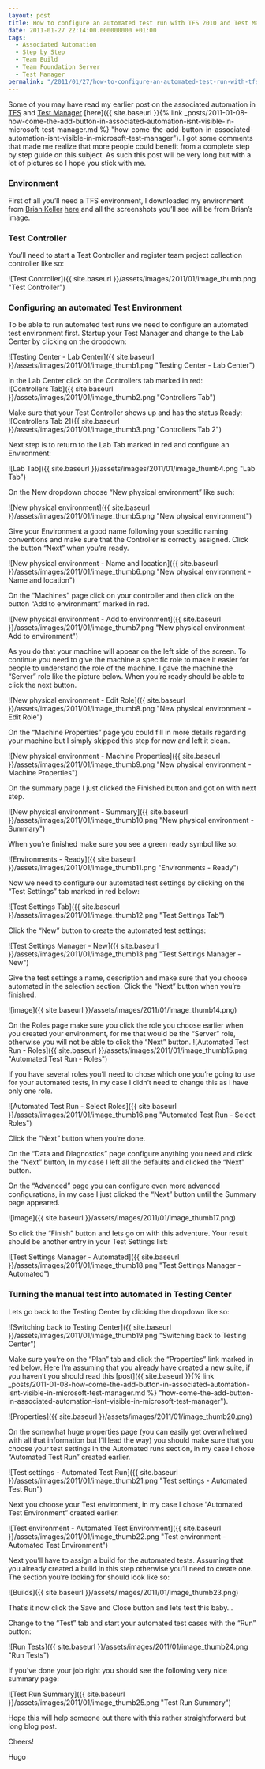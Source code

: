 ```yaml
---
layout: post
title: How to configure an automated test run with TFS 2010 and Test Manager
date: 2011-01-27 22:14:00.000000000 +01:00
tags:
  - Associated Automation
  - Step by Step
  - Team Build
  - Team Foundation Server
  - Test Manager
permalink: "/2011/01/27/how-to-configure-an-automated-test-run-with-tfs-2010-and-test-manager/"
---
```


Some of you may have read my earlier post on the associated automation in [TFS](http://msdn.microsoft.com/en-us/vstudio/ff637362) and [Test Manager](http://msdn.microsoft.com/en-us/library/ms182409.aspx "Test Manager") [here]({{ site.baseurl }}{% link _posts/2011-01-08-how-come-the-add-button-in-associated-automation-isnt-visible-in-microsoft-test-manager.md %} "how-come-the-add-button-in-associated-automation-isnt-visible-in-microsoft-test-manager"). I got some comments that made me realize that more people could benefit from a complete step by step guide on this subject. As such this post will be very long but with a lot of pictures so I hope you stick with me.

### Environment

First of all you’ll need a TFS environment, I downloaded my environment from [Brian Keller](http://blogs.msdn.com/b/briankel/ "Brian Keller") [here](http://blogs.msdn.com/b/briankel/archive/2010/06/25/now-available-visual-studio-2010-rtm-virtual-machine-with-sample-data-and-hands-on-labs.aspx "now-available-visual-studio-2010-rtm-virtual-machine-with-sample-data-and-hands-on-labs") and all the screenshots you’ll see will be from Brian’s image.

### Test Controller

You’ll need to start a Test Controller and register team project collection controller like so:

![Test Controller]({{ site.baseurl }}/assets/images/2011/01/image_thumb.png "Test Controller")

### Configuring an automated Test Environment

To be able to run automated test runs we need to configure an automated test environment first. Startup your Test Manager and change to the Lab Center by clicking on the dropdown:

![Testing Center - Lab Center]({{ site.baseurl }}/assets/images/2011/01/image_thumb1.png "Testing Center - Lab Center")

In the Lab Center click on the Controllers tab marked in red:  
 ![Controllers Tab]({{ site.baseurl }}/assets/images/2011/01/image_thumb2.png "Controllers Tab")

Make sure that your Test Controller shows up and has the status Ready:  
 ![Controllers Tab 2]({{ site.baseurl }}/assets/images/2011/01/image_thumb3.png "Controllers Tab 2")

Next step is to return to the Lab Tab marked in red and configure an Environment:

![Lab Tab]({{ site.baseurl }}/assets/images/2011/01/image_thumb4.png "Lab Tab")

On the New dropdown choose “New physical environment” like such:

![New physical environment]({{ site.baseurl }}/assets/images/2011/01/image_thumb5.png "New physical environment")

Give your Environment a good name following your specific naming conventions and make sure that the Controller is correctly assigned. Click the button “Next” when you’re ready.

![New physical environment - Name and location]({{ site.baseurl }}/assets/images/2011/01/image_thumb6.png "New physical environment - Name and location")

On the “Machines” page click on your controller and then click on the button “Add to environment” marked in red.

![New physical environment - Add to environment]({{ site.baseurl }}/assets/images/2011/01/image_thumb7.png "New physical environment - Add to environment")

As you do that your machine will appear on the left side of the screen. To continue you need to give the machine a specific role to make it easier for people to understand the role of the machine. I gave the machine the “Server” role like the picture below. When you’re ready should be able to click the next button.

![New physical environment - Edit Role]({{ site.baseurl }}/assets/images/2011/01/image_thumb8.png "New physical environment - Edit Role")

On the “Machine Properties” page you could fill in more details regarding your machine but I simply skipped this step for now and left it clean.

![New physical environment - Machine Properties]({{ site.baseurl }}/assets/images/2011/01/image_thumb9.png "New physical environment - Machine Properties")

On the summary page I just clicked the Finished button and got on with next step.

![New physical environment - Summary]({{ site.baseurl }}/assets/images/2011/01/image_thumb10.png "New physical environment - Summary")

When you’re finished make sure you see a green ready symbol like so:

![Environments - Ready]({{ site.baseurl }}/assets/images/2011/01/image_thumb11.png "Environments - Ready")

Now we need to configure our automated test settings by clicking on the “Test Settings” tab marked in red below:

![Test Settings Tab]({{ site.baseurl }}/assets/images/2011/01/image_thumb12.png "Test Settings Tab")

Click the “New” button to create the automated test settings:

![Test Settings Manager - New]({{ site.baseurl }}/assets/images/2011/01/image_thumb13.png "Test Settings Manager - New")

Give the test settings a name, description and make sure that you choose automated in the selection section. Click the “Next” button when you’re finished.

![image]({{ site.baseurl }}/assets/images/2011/01/image_thumb14.png)

On the Roles page make sure you click the role you choose earlier when you created your environment, for me that would be the “Server” role, otherwise you will not be able to click the “Next” button. ![Automated Test Run - Roles]({{ site.baseurl }}/assets/images/2011/01/image_thumb15.png "Automated Test Run - Roles")

If you have several roles you’ll need to chose which one you’re going to use for your automated tests, In my case I didn’t need to change this as I have only one role.

![Automated Test Run - Select Roles]({{ site.baseurl }}/assets/images/2011/01/image_thumb16.png "Automated Test Run - Select Roles")

Click the “Next” button when you’re done.

On the “Data and Diagnostics” page configure anything you need and click the “Next” button, In my case I left all the defaults and clicked the “Next” button.

On the “Advanced” page you can configure even more advanced configurations, in my case I just clicked the “Next” button until the Summary page appeared.

![image]({{ site.baseurl }}/assets/images/2011/01/image_thumb17.png)

So click the “Finish” button and lets go on with this adventure. Your result should be another entry in your Test Settings list:

![Test Settings Manager - Automated]({{ site.baseurl }}/assets/images/2011/01/image_thumb18.png "Test Settings Manager - Automated")

### Turning the manual test into automated in Testing Center

Lets go back to the Testing Center by clicking the dropdown like so:

![Switching back to Testing Center]({{ site.baseurl }}/assets/images/2011/01/image_thumb19.png "Switching back to Testing Center")

Make sure you’re on the “Plan” tab and click the “Properties” link marked in red below. Here I’m assuming that you already have created a new suite, if you haven’t you should read this [post]({{ site.baseurl }}{% link _posts/2011-01-08-how-come-the-add-button-in-associated-automation-isnt-visible-in-microsoft-test-manager.md %} "how-come-the-add-button-in-associated-automation-isnt-visible-in-microsoft-test-manager").

![Properties]({{ site.baseurl }}/assets/images/2011/01/image_thumb20.png)

On the somewhat huge properties page (you can easily get overwhelmed with all that information but I’ll lead the way) you should make sure that you choose your test settings in the Automated runs section, in my case I chose “Automated Test Run” created earlier.

![Test settings - Automated Test Run]({{ site.baseurl }}/assets/images/2011/01/image_thumb21.png "Test settings - Automated Test Run")

Next you choose your Test environment, in my case I chose “Automated Test Environment” created earlier.

![Test environment - Automated Test Environment]({{ site.baseurl }}/assets/images/2011/01/image_thumb22.png "Test environment - Automated Test Environment")

Next you’ll have to assign a build for the automated tests. Assuming that you already created a build in this step otherwise you’ll need to create one. The section you’re looking for should look like so:

![Builds]({{ site.baseurl }}/assets/images/2011/01/image_thumb23.png)

That’s it now click the Save and Close button and lets test this baby…

Change to the “Test” tab and start your automated test cases with the “Run” button:

![Run Tests]({{ site.baseurl }}/assets/images/2011/01/image_thumb24.png "Run Tests")

If you’ve done your job right you should see the following very nice summary page:

![Test Run Summary]({{ site.baseurl }}/assets/images/2011/01/image_thumb25.png "Test Run Summary")

Hope this will help someone out there with this rather straightforward but long blog post.

Cheers!

Hugo
